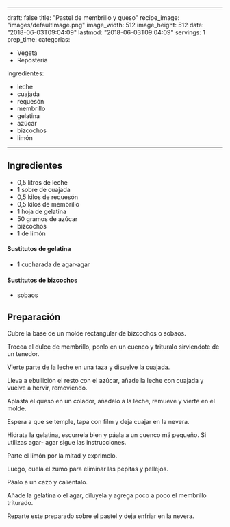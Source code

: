 
---
draft: false
title: "Pastel de membrillo y queso"
recipe_image: "images/defaultImage.png"
image_width: 512
image_height: 512
date: "2018-06-03T09:04:09"
lastmod: "2018-06-03T09:04:09"
servings: 1
prep_time: 
categorias:
  - Vegeta
  - Repostería

ingredientes:
  - leche
  - cuajada
  - requesón
  - membrillo
  - gelatina
  - azúcar
  - bizcochos
  - limón
---

## Ingredientes
- 0,5 litros de leche
- 1 sobre de cuajada
- 0,5 kilos de requesón
- 0,5 kilos de membrillo
- 1 hoja de gelatina
- 50 gramos de azúcar
- bizcochos
- 1  de limón
#### Sustitutos de gelatina
- 1 cucharada de agar-agar
#### Sustitutos de bizcochos
- sobaos

## Preparación
Cubre la base de un molde rectangular de bizcochos o sobaos.

Trocea el dulce de membrillo, ponlo en un cuenco y trituralo sirviendote de un tenedor.

Vierte parte de la leche en una taza y disuelve la cuajada.

Lleva a ebullición el resto con el azúcar, añade la leche con cuajada y vuelve a hervir, removiendo.

Aplasta el queso en un colador, añadelo a la leche, remueve y vierte en el molde.

Espera a que se temple, tapa con film y deja cuajar en la nevera.

Hidrata la gelatina, escurrela bien y páala a un cuenco má pequeño. Si utilizas agar- agar sigue las instrucciones.

Parte el limón por la mitad y exprimelo.

Luego, cuela el zumo para eliminar las pepitas y pellejos.

Páalo a un cazo y calientalo.

Añade la gelatina o el agar, diluyela y agrega poco a poco el membrillo triturado.

Reparte este preparado sobre el pastel y deja enfriar en la nevera.


